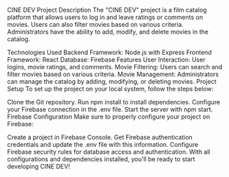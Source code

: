 CINE DEV
Project Description
The "CINE DEV" project is a film catalog platform that allows users to log in and leave ratings or comments on movies. Users can also filter movies based on various criteria. Administrators have the ability to add, modify, and delete movies in the catalog.

Technologies Used
Backend Framework: Node.js with Express
Frontend Framework: React
Database: Firebase
Features
User Interaction: User logins, movie ratings, and comments.
Movie Filtering: Users can search and filter movies based on various criteria.
Movie Management: Administrators can manage the catalog by adding, modifying, or deleting movies.
Project Setup
To set up the project on your local system, follow the steps below:

Clone the Git repository.
Run npm install to install dependencies.
Configure your Firebase connection in the .env file.
Start the server with npm start.
Firebase Configuration
Make sure to properly configure your project on Firebase:

Create a project in Firebase Console.
Get Firebase authentication credentials and update the .env file with this information.
Configure Firebase security rules for database access and authentication.
With all configurations and dependencies installed, you'll be ready to start developing CINE DEV!